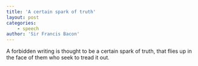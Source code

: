 ```yaml
---
title: 'A certain spark of truth'
layout: post
categories:
    - speech
author: 'Sir Francis Bacon'
---
```


A forbidden writing is thought to be a certain spark of truth, that flies up in the face of them who seek to tread it out.
